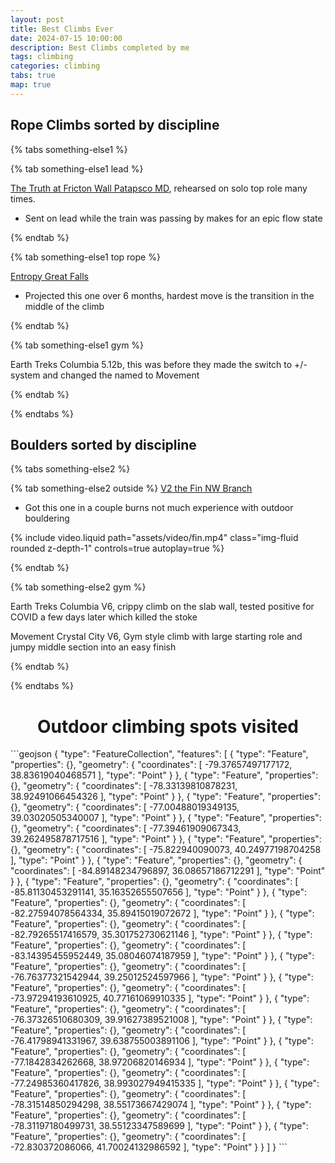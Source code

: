 ```yaml
---
layout: post
title: Best Climbs Ever
date: 2024-07-15 10:00:00
description: Best Climbs completed by me
tags: climbing
categories: climbing
tabs: true
map: true
---
```


## Rope Climbs sorted by discipline

{% tabs something-else1 %}

{% tab something-else1 lead %}

<a href="https://www.mountainproject.com/route/106499482/the-truth">The Truth at Fricton Wall Patapsco MD</a>, rehearsed on solo top role many times.
- Sent on lead while the train was passing by makes for an epic flow state

{% endtab %}

{% tab something-else1 top rope %}

<a href="https://www.mountainproject.com/route/109570255/entropy">Entropy Great Falls</a>
- Projected this one over 6 months, hardest move is the transition in the middle of the climb

{% endtab %}

{% tab something-else1 gym %}

Earth Treks Columbia 5.12b, this was before they made the switch to +/- system and changed the named to Movement

{% endtab %}

{% endtabs %}

## Boulders sorted by discipline

{% tabs something-else2 %}

{% tab something-else2 outside %}
<a href="https://www.mountainproject.com/route/112190126/the-fin">V2 the Fin NW Branch</a>
- Got this one in a couple burns not much experience with outdoor bouldering
<div class="row mt-3">
    <div class="col-sm mt-3 mt-md-0">
        {% include video.liquid path="assets/video/fin.mp4" class="img-fluid rounded z-depth-1" controls=true autoplay=true %}
    </div>
</div>

{% endtab %}

{% tab something-else2 gym %}

Earth Treks Columbia V6, crippy climb on the slab wall, tested positive for COVID a few days later which killed the stoke

Movement Crystal City V6, Gym style climb with large starting role and jumpy middle section into an easy finish

{% endtab %}

{% endtabs %}

<h1 style="text-align: center;">Outdoor climbing spots visited</h1>
```geojson
{
  "type": "FeatureCollection",
  "features": [
    {
      "type": "Feature",
      "properties": {},
      "geometry": {
        "coordinates": [
          -79.37657497177172,
          38.83619040468571
        ],
        "type": "Point"
      }
    },
    {
      "type": "Feature",
      "properties": {},
      "geometry": {
        "coordinates": [
          -78.33139810878231,
          38.92491066454326
        ],
        "type": "Point"
      }
    },
    {
      "type": "Feature",
      "properties": {},
      "geometry": {
        "coordinates": [
          -77.00488019349135,
          39.03020505340007
        ],
        "type": "Point"
      }
    },
    {
      "type": "Feature",
      "properties": {},
      "geometry": {
        "coordinates": [
          -77.39461909067343,
          39.262495878717516
        ],
        "type": "Point"
      }
    },
    {
      "type": "Feature",
      "properties": {},
      "geometry": {
        "coordinates": [
          -75.822940090073,
          40.24977198704258
        ],
        "type": "Point"
      }
    },
    {
      "type": "Feature",
      "properties": {},
      "geometry": {
        "coordinates": [
          -84.89148234796897,
          36.08657186712291
        ],
        "type": "Point"
      }
    },
    {
      "type": "Feature",
      "properties": {},
      "geometry": {
        "coordinates": [
          -85.81130453291141,
          35.16352655507656
        ],
        "type": "Point"
      }
    },
    {
      "type": "Feature",
      "properties": {},
      "geometry": {
        "coordinates": [
          -82.27594078564334,
          35.89415019072672
        ],
        "type": "Point"
      }
    },
    {
      "type": "Feature",
      "properties": {},
      "geometry": {
        "coordinates": [
          -82.79265517416579,
          35.301752730621146
        ],
        "type": "Point"
      }
    },
    {
      "type": "Feature",
      "properties": {},
      "geometry": {
        "coordinates": [
          -83.14395455952449,
          35.08046074187959
        ],
        "type": "Point"
      }
    },
    {
      "type": "Feature",
      "properties": {},
      "geometry": {
        "coordinates": [
          -76.76377321542944,
          39.25012524597966
        ],
        "type": "Point"
      }
    },
    {
      "type": "Feature",
      "properties": {},
      "geometry": {
        "coordinates": [
          -73.97294193610925,
          40.77161069910335
        ],
        "type": "Point"
      }
    },
    {
      "type": "Feature",
      "properties": {},
      "geometry": {
        "coordinates": [
          -76.37326510680309,
          39.91627389521008
        ],
        "type": "Point"
      }
    },
    {
      "type": "Feature",
      "properties": {},
      "geometry": {
        "coordinates": [
          -76.41798941331967,
          39.638755003891106
        ],
        "type": "Point"
      }
    },
    {
      "type": "Feature",
      "properties": {},
      "geometry": {
        "coordinates": [
          -77.1842834262668,
          38.97206820146934
        ],
        "type": "Point"
      }
    },
    {
      "type": "Feature",
      "properties": {},
      "geometry": {
        "coordinates": [
          -77.24985360417826,
          38.993027949415335
        ],
        "type": "Point"
      }
    },
    {
      "type": "Feature",
      "properties": {},
      "geometry": {
        "coordinates": [
          -78.31514850294298,
          38.55173667429074
        ],
        "type": "Point"
      }
    },
    {
      "type": "Feature",
      "properties": {},
      "geometry": {
        "coordinates": [
          -78.31197180499731,
          38.55123347589699
        ],
        "type": "Point"
      }
    },
        {
      "type": "Feature",
      "properties": {},
      "geometry": {
        "coordinates": [
          -72.830372086066,
          41.70024132986592
        ],
        "type": "Point"
      }
    }
  ]
}
```